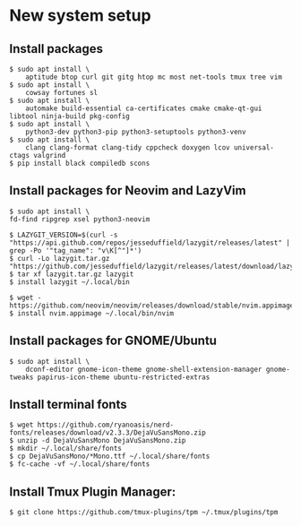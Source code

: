 # New system setup

## Install packages
	$ sudo apt install \
		aptitude btop curl git gitg htop mc most net-tools tmux tree vim
	$ sudo apt install \
		cowsay fortunes sl
	$ sudo apt install \
		automake build-essential ca-certificates cmake cmake-qt-gui libtool ninja-build pkg-config
	$ sudo apt install \
		python3-dev python3-pip python3-setuptools python3-venv
	$ sudo apt install \
		clang clang-format clang-tidy cppcheck doxygen lcov universal-ctags valgrind
	$ pip install black compiledb scons

## Install packages for Neovim and LazyVim
	$ sudo apt install \
    fd-find ripgrep xsel python3-neovim

	$ LAZYGIT_VERSION=$(curl -s "https://api.github.com/repos/jesseduffield/lazygit/releases/latest" | grep -Po '"tag_name": "v\K[^"]*')
	$ curl -Lo lazygit.tar.gz "https://github.com/jesseduffield/lazygit/releases/latest/download/lazygit_${LAZYGIT_VERSION}_Linux_x86_64.tar.gz"
	$ tar xf lazygit.tar.gz lazygit
	$ install lazygit ~/.local/bin

	$ wget - https://github.com/neovim/neovim/releases/download/stable/nvim.appimage
	$ install nvim.appimage ~/.local/bin/nvim

## Install packages for GNOME/Ubuntu
	$ sudo apt install \
		dconf-editor gnome-icon-theme gnome-shell-extension-manager gnome-tweaks papirus-icon-theme ubuntu-restricted-extras

## Install terminal fonts
	$ wget https://github.com/ryanoasis/nerd-fonts/releases/download/v2.3.3/DejaVuSansMono.zip
	$ unzip -d DejaVuSansMono DejaVuSansMono.zip
	$ mkdir ~/.local/share/fonts
	$ cp DejaVuSansMono/*Mono.ttf ~/.local/share/fonts
	$ fc-cache -vf ~/.local/share/fonts

## Install Tmux Plugin Manager:
	$ git clone https://github.com/tmux-plugins/tpm ~/.tmux/plugins/tpm

